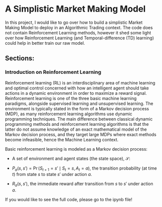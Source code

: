 #  A Simplistic Market Making Model

In this project, I would like to go over how to build a simplistic Market Making Model to deploy in an Algorithmic Trading context. The code does not contain Reinforcement Learning methods, however it shed some light over how Reinforcement Learning (and Temporal-difference (TD) learning) could help in better train our raw model.

## Sections:


### Introduction on Reinforcement Learning

Reinforcement learning (RL) is an interdisciplinary area of machine learning and optimal control concerned with how an intelligent agent should take actions in a dynamic environment in order to maximize a reward signal. Reinforcement learning is one of the three basic machine learning paradigms, alongside supervised learning and unsupervised learning. The environment is typically stated in the form of a Markov decision process (MDP), as many reinforcement learning algorithms use dynamic programming techniques. The main difference between classical dynamic programming methods and reinforcement learning algorithms is that the latter do not assume knowledge of an exact mathematical model of the Markov decision process, and they target large MDPs where exact methods become infeasible, hence the Machine Learning context.


Basic reinforcement learning is modeled as a Markov decision process:

- A set of environment and agent states (the state space), ${\displaystyle {\mathcal {S}}}$:


- ${\displaystyle P_{a}(s,s')=\Pr(S_{t+1}=s'\mid S_{t}=s,A_{t}=a)}$, the transition probability (at time ${\displaystyle t}$) from state ${\displaystyle s}$ to state ${\displaystyle s'}$ under action ${\displaystyle a}$.

- ${\displaystyle R_{a}(s,s')}$, the immediate reward after transition from ${\displaystyle s}$ to ${\displaystyle s'}$ under action ${\displaystyle a}$.


If you would like to see the full code, please go to the ipynb file!

